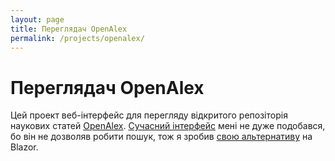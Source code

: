 ```yaml
---
layout: page
title: Переглядач OpenAlex
permalink: /projects/openalex/
---
```


# Переглядач OpenAlex

Цей проект веб-інтерфейс для перегляду відкритого репозіторія наукових статей [OpenAlex](https://openalex.org/). [Сучасний інтерфейс](https://explore.openalex.org/) мені не дуже подобався, бо він не дозволяв робити пошук, тож я зробив [свою альтернативу](/OpenAlexBrowser) на Blazor.
